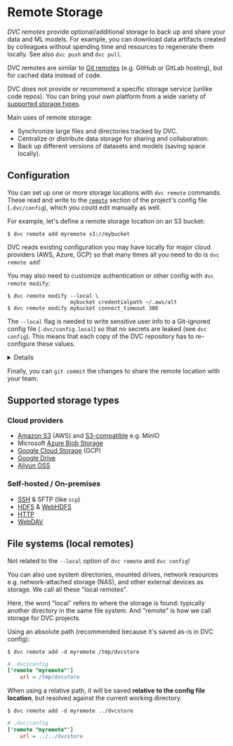 # Remote Storage

_DVC remotes_ provide optional/additional storage to back up and share your data
and ML models. For example, you can download data artifacts created by
colleagues without spending time and resources to regenerate them locally. See
also `dvc push` and `dvc pull`.

<admon type="info">

DVC remotes are similar to [Git remotes] (e.g. GitHub or GitLab hosting), but
for <abbr>cached</abbr> data instead of code.

[git remotes]: https://git-scm.com/book/en/v2/Git-Basics-Working-with-Remotes

</admon>

DVC does not provide or recommend a specific storage service (unlike code
repos). You can bring your own platform from a wide variety of
[supported storage types](#supported-storage-types).

Main uses of remote storage:

- Synchronize large files and directories tracked by DVC.
- Centralize or distribute data storage for sharing and collaboration.
- Back up different versions of datasets and models (saving space locally).

## Configuration

You can set up one or more storage locations with `dvc remote` commands. These
read and write to the [`remote`] section of the project's config file
(`.dvc/config`), which you could edit manually as well.

For example, let's define a remote storage location on an S3 bucket:

[`remote`]: /doc/user-guide/project-structure/configuration#remote

```cli
$ dvc remote add myremote s3://mybucket
```

<admon type="tip">

DVC reads existing configuration you may have locally for major cloud providers
(AWS, Azure, GCP) so that many times all you need to do is `dvc remote add`!

</admon>

You may also need to customize authentication or other config with
`dvc remote modify`:

```cli
$ dvc remote modify --local \
                    mybucket credentialpath ~/.aws/alt
$ dvc remote modify mybucket connect_timeout 300
```

<admon type="warn">

The `--local` flag is needed to write sensitive user info to a Git-ignored
config file (`.dvc/config.local`) so that no secrets are leaked (see
`dvc config`). This means that each copy of the <abbr>DVC repository</abbr> has
to re-configure these values.

</admon>

<details>

### Click to see the resulting config files.

```ini
# .dvc/config
['remote "mybucket"']
    url = s3://my-bucket
    connect_timeout = 300
```

```ini
# .dvc/config.local
['remote "mybucket"']
    credentialpath = ~/.aws/alt
```

```ini
# .gitignore
.dvc/config.local
```

</details>

Finally, you can `git commit` the changes to share the remote location with your
team.

## Supported storage types

### Cloud providers

- [Amazon S3] (AWS) and [S3-compatible] e.g. MinIO
- Microsoft [Azure Blob Storage]
- [Google Cloud Storage] (GCP)
- [Google Drive]
- [Aliyun OSS]

[amazon s3]: /doc/user-guide/data-management/remote-storage/amazon-s3
[s3-compatible]:
  /doc/user-guide/data-management/remote-storage/amazon-s3#s3-compatible-servers-non-amazon
[azure blob storage]:
  /doc/user-guide/data-management/remote-storage/azure-blob-storage
[google cloud storage]:
  /doc/user-guide/data-management/remote-storage/google-cloud-storage
[google drive]: /doc/user-guide/data-management/remote-storage/google-drive
[aliyun oss]: /doc/user-guide/data-management/remote-storage/aliyun-oss

### Self-hosted / On-premises

- [SSH] & SFTP (like `scp`)
- [HDFS] & [WebHDFS]
- [HTTP]
- [WebDAV]

[ssh]: /doc/user-guide/data-management/remote-storage/ssh
[hdfs]: /doc/user-guide/data-management/remote-storage/hdfs
[webhdfs]: /doc/user-guide/data-management/remote-storage/hdfs#webhdfs
[http]: /doc/user-guide/data-management/remote-storage/http
[webdav]: /doc/user-guide/data-management/remote-storage/webdav

## File systems (local remotes)

<admon type="info">

Not related to the `--local` option of `dvc remote` and `dvc config`!

</admon>

You can also use system directories, mounted drives, network resources e.g.
network-attached storage (NAS), and other external devices as storage. We call
all these "local remotes".

<admon type="info">

Here, the word "local" refers to where the storage is found: typically another
directory in the same file system. And "remote" is how we call storage for
<abbr>DVC projects</abbr>.

</admon>

Using an absolute path (recommended because it's saved as-is in DVC config):

```cli
$ dvc remote add -d myremote /tmp/dvcstore
```

```ini
# .dvc/config
['remote "myremote"']
    url = /tmp/dvcstore
```

When using a relative path, it will be saved **relative to the config file
location**, but resolved against the current working directory.

```cli
$ dvc remote add -d myremote ../dvcstore
```

```ini
# .dvc/config
['remote "myremote"']
    url = ../../dvcstore
```
